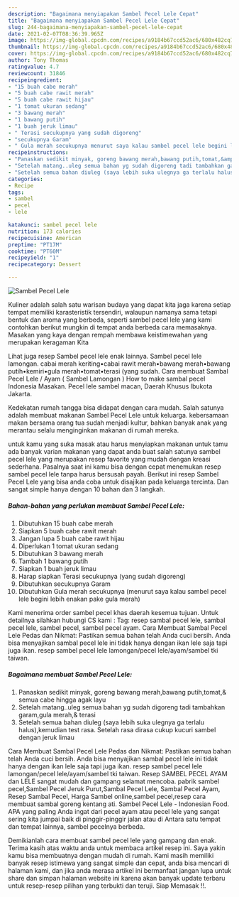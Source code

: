 ```yaml
---
description: "Bagaimana menyiapakan Sambel Pecel Lele Cepat"
title: "Bagaimana menyiapakan Sambel Pecel Lele Cepat"
slug: 244-bagaimana-menyiapakan-sambel-pecel-lele-cepat
date: 2021-02-07T08:36:39.965Z
image: https://img-global.cpcdn.com/recipes/a9184b67ccd52ac6/680x482cq70/sambel-pecel-lele-foto-resep-utama.jpg
thumbnail: https://img-global.cpcdn.com/recipes/a9184b67ccd52ac6/680x482cq70/sambel-pecel-lele-foto-resep-utama.jpg
cover: https://img-global.cpcdn.com/recipes/a9184b67ccd52ac6/680x482cq70/sambel-pecel-lele-foto-resep-utama.jpg
author: Tony Thomas
ratingvalue: 4.7
reviewcount: 31846
recipeingredient:
- "15 buah cabe merah"
- "5 buah cabe rawit merah"
- "5 buah cabe rawit hijau"
- "1 tomat ukuran sedang"
- "3 bawang merah"
- "1 bawang putih"
- "1 buah jeruk limau"
- " Terasi secukupnya yang sudah digoreng"
- "secukupnya Garam"
- " Gula merah secukupnya menurut saya kalau sambel pecel lele begini lebih enakan pake gula merah"
recipeinstructions:
- "Panaskan sedikit minyak, goreng bawang merah,bawang putih,tomat,&amp; semua cabe hingga agak layu"
- "Setelah matang..uleg semua bahan yg sudah digoreng tadi tambahkan garam,gula merah,&amp; terasi"
- "Setelah semua bahan diuleg (saya lebih suka ulegnya ga terlalu halus),kemudian test rasa. Setelah rasa dirasa cukup kucuri sambel dengan jeruk limau"
categories:
- Recipe
tags:
- sambel
- pecel
- lele

katakunci: sambel pecel lele 
nutrition: 173 calories
recipecuisine: American
preptime: "PT17M"
cooktime: "PT60M"
recipeyield: "1"
recipecategory: Dessert

---
```



![Sambel Pecel Lele](https://img-global.cpcdn.com/recipes/a9184b67ccd52ac6/680x482cq70/sambel-pecel-lele-foto-resep-utama.jpg)

Kuliner adalah salah satu warisan budaya yang dapat kita jaga karena setiap tempat memiliki karasteristik tersendiri, walaupun namanya sama tetapi bentuk dan aroma yang berbeda, seperti sambel pecel lele yang kami contohkan berikut mungkin di tempat anda berbeda cara memasaknya. Masakan yang kaya dengan rempah membawa keistimewahan yang merupakan keragaman Kita

Lihat juga resep Sambel pecel lele enak lainnya. Sambel pecel lele lamongan. cabai merah keriting•cabai rawit merah•bawang merah•bawang putih•kemiri•gula merah•tomat•terasi (yang sudah. Cara membuat Sambal Pecel Lele / Ayam ( Sambel Lamongan ) How to make sambal pecel Indonesia Masakan. Pecel lele sambel macan, Daerah Khusus Ibukota Jakarta.

Kedekatan rumah tangga bisa didapat dengan cara mudah. Salah satunya adalah membuat makanan Sambel Pecel Lele untuk keluarga. kebersamaan makan bersama orang tua sudah menjadi kultur, bahkan banyak anak yang merantau selalu menginginkan makanan di rumah mereka.

untuk kamu yang suka masak atau harus menyiapkan makanan untuk tamu ada banyak varian makanan yang dapat anda buat salah satunya sambel pecel lele yang merupakan resep favorite yang mudah dengan kreasi sederhana. Pasalnya saat ini kamu bisa dengan cepat menemukan resep sambel pecel lele tanpa harus bersusah payah.
Berikut ini resep Sambel Pecel Lele yang bisa anda coba untuk disajikan pada keluarga tercinta. Dan sangat simple hanya dengan 10 bahan dan 3 langkah.


<!--inarticleads1-->

##### Bahan-bahan yang perlukan membuat Sambel Pecel Lele:

1. Dibutuhkan 15 buah cabe merah
1. Siapkan 5 buah cabe rawit merah
1. Jangan lupa 5 buah cabe rawit hijau
1. Diperlukan 1 tomat ukuran sedang
1. Dibutuhkan 3 bawang merah
1. Tambah 1 bawang putih
1. Siapkan 1 buah jeruk limau
1. Harap siapkan  Terasi secukupnya (yang sudah digoreng)
1. Dibutuhkan secukupnya Garam
1. Dibutuhkan  Gula merah secukupnya (menurut saya kalau sambel pecel lele begini lebih enakan pake gula merah)


Kami menerima order sambel pecel khas daerah kesemua tujuan. Untuk detailnya silahkan hubungi CS kami : Tag: resep sambal pecel lele, sambal pecel lele, sambel pecel, sambel pecel ayam. Cara Membuat Sambal Pecel Lele Pedas dan Nikmat: Pastikan semua bahan telah Anda cuci bersih. Anda bisa menyajikan sambal pecel lele ini tidak hanya dengan ikan lele saja tapi juga ikan. resep sambel pecel lele lamongan/pecel lele/ayam/sambel tki taiwan. 

<!--inarticleads2-->

##### Bagaimana membuat  Sambel Pecel Lele:

1. Panaskan sedikit minyak, goreng bawang merah,bawang putih,tomat,&amp; semua cabe hingga agak layu
1. Setelah matang..uleg semua bahan yg sudah digoreng tadi tambahkan garam,gula merah,&amp; terasi
1. Setelah semua bahan diuleg (saya lebih suka ulegnya ga terlalu halus),kemudian test rasa. Setelah rasa dirasa cukup kucuri sambel dengan jeruk limau


Cara Membuat Sambal Pecel Lele Pedas dan Nikmat: Pastikan semua bahan telah Anda cuci bersih. Anda bisa menyajikan sambal pecel lele ini tidak hanya dengan ikan lele saja tapi juga ikan. resep sambel pecel lele lamongan/pecel lele/ayam/sambel tki taiwan. Resep SAMBEL PECEL AYAM dan LELE sangat mudah dan gampang selamat mencoba. pabrik sambel pecel,Sambel Pecel Jeruk Purut,Sambal Pecel Lele, Sambal Pecel Ayam, Resep Sambal Pecel, Harga Sambel online,sambel pecel,resep cara membuat sambal goreng kentang ati. Sambel Pecel Lele - Indonesian Food. APA yang paling Anda ingat dari pecel ayam atau pecel lele yang sangat sering kita jumpai baik di pinggir-pinggir jalan atau di Antara satu tempat dan tempat lainnya, sambel pecelnya berbeda. 

Demikianlah cara membuat sambel pecel lele yang gampang dan enak. Terima kasih atas waktu anda untuk membaca artikel resep ini. Saya yakin kamu bisa membuatnya dengan mudah di rumah. Kami masih memiliki banyak resep istimewa yang sangat simple dan cepat, anda bisa mencari di halaman kami, dan jika anda merasa artikel ini bermanfaat jangan lupa untuk share dan simpan halaman website ini karena akan banyak update terbaru untuk resep-resep pilihan yang terbukti dan teruji. Siap Memasak !!. 

